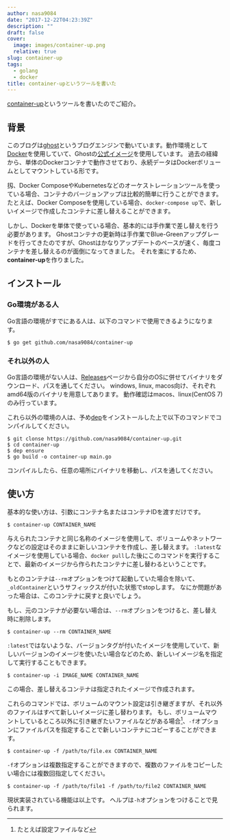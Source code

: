 ```yaml
---
author: nasa9084
date: "2017-12-22T04:23:39Z"
description: ""
draft: false
cover:
  image: images/container-up.png
  relative: true
slug: container-up
tags:
  - golang
  - docker
title: container-upというツールを書いた
---
```



[container-up](https://github.com/nasa9084/container-up)というツールを書いたのでご紹介。

## 背景

このブログは[ghost](https://ghost.org/)というブログエンジンで動いています。動作環境として[Docker](https://www.docker.com/)を使用していて、Ghostの[公式イメージ](https://hub.docker.com/_/ghost/)を使用しています。
過去の経緯から、単体のDockerコンテナで動作させており、永続データはDockerボリュームとしてマウントしている形です。

扨、Docker ComposeやKubernetesなどのオーケストレーションツールを使っている場合、コンテナのバージョンアップは比較的簡単に行うことができます。
たとえば、Docker Composeを使用している場合、`docker-compose up`で、新しいイメージで作成したコンテナに差し替えることができます。

しかし、Dockerを単体で使っている場合、基本的には手作業で差し替えを行う必要があります。
Ghostコンテナの更新時は手作業でBlue-Greenアップグレードを行ってきたのですが、Ghostはかなりアップデートのペースが速く、毎度コンテナを差し替えるのが面倒になってきました。
それを楽にするため、**container-up**を作りました。

## インストール

### Go環境がある人

Go言語の環境がすでにある人は、以下のコマンドで使用できるようになります。

``` shell
$ go get github.com/nasa9084/container-up
```

### それ以外の人

Go言語の環境がない人は、[Releases](https://github.com/nasa9084/container-up/releases)ページから自分のOSに併せてバイナリをダウンロード、パスを通してください。
windows, linux, macos向け、それぞれamd64版のバイナリを用意してあります。
動作確認はmacos、linux(CentOS 7)のみ行っています。

これら以外の環境の人は、予め[dep](https://github.com/golang/dep)をインストールした上で以下のコマンドでコンパイルしてください。

``` shell
$ git clonse https://github.com/nasa9084/container-up.git
$ cd container-up
$ dep ensure
$ go build -o container-up main.go
```

コンパイルしたら、任意の場所にバイナリを移動し、パスを通してください。

## 使い方

基本的な使い方は、引数にコンテナ名またはコンテナIDを渡すだけです。

``` shell
$ container-up CONTAINER_NAME
```

与えられたコンテナと同じ名称のイメージを使用して、ボリュームやネットワークなどの設定はそのままに新しいコンテナを作成し、差し替えます。
`:latest`なイメージを使用している場合、`docker pull`した後にこのコマンドを実行することで、最新のイメージから作られたコンテナに差し替わるということです。

もとのコンテナは`--rm`オプションをつけて起動していた場合を除いて、`_oldContainer`というサフィックスが付いた状態でstopします。
なにか問題があった場合は、このコンテナに戻すと良いでしょう。

もし、元のコンテナが必要ない場合は、`--rm`オプションをつけると、差し替え時に削除します。

``` shell
$ container-up --rm CONTAINER_NAME
```

`:latest`ではないような、バージョンタグが付いたイメージを使用していて、新しいバージョンのイメージを使いたい場合などのため、新しいイメージ名を指定して実行することもできます。

``` shell
$ container-up -i IMAGE_NAME CONTAINER_NAME
```

この場合、差し替えるコンテナは指定されたイメージで作成されます。

これらのコマンドでは、ボリュームのマウント設定は引き継ぎますが、それ以外のファイルはすべて新しいイメージに差し替わります。
もし、ボリュームマウントしているところ以外に引き継ぎたいファイルなどがある場合[^copy-file]、`-f`オプションにファイルパスを指定することで新しいコンテナにコピーすることができます。

``` shell
$ container-up -f /path/to/file.ex CONTAINER_NAME
```

`-f`オプションは複数指定することができますので、複数のファイルをコピーしたい場合には複数回指定してください。

``` shell
$ container-up -f /path/to/file1 -f /path/to/file2 CONTAINER_NAME
```

現状実装されている機能は以上です。
ヘルプは`-h`オプションをつけることで見られます。

[^copy-file]: たとえば設定ファイルなど

